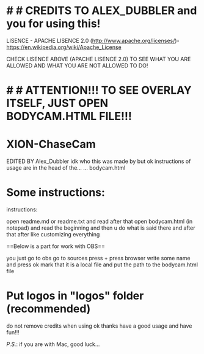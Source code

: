 # # # CREDITS TO ALEX_DUBBLER and you for using this!
LISENCE - APACHE LISENCE 2.0 (http://www.apache.org/licenses/)- https://en.wikipedia.org/wiki/Apache_License

CHECK LISENCE ABOVE (APACHE LISENCE 2.0) TO SEE WHAT YOU ARE ALLOWED AND WHAT YOU ARE NOT ALLOWED TO DO!


# # # ATTENTION!!! TO SEE OVERLAY ITSELF, JUST OPEN BODYCAM.HTML FILE!!!



# XION-ChaseCam
 EDITED BY Alex_Dubbler
 idk who this was made by but ok
 instructions of usage are in the head of the...
 ... bodycam.html



# Some instructions:

instructions:

open readme.md or readme.txt and read
after that open bodycam.html (in notepad)
and read the beginning
and then u do what is said there
and after that
after like customizing everything

==Below is a part for work with OBS==

you just go to obs
go to sources
press +
press browser
write some name and press ok
mark that it is a local file
and put the path to the bodycam.html file




# Put logos in "logos" folder (recommended)
 do not remove credits when using ok thanks
 have a good usage and have fun!!!


*P.S.*: if you are with Mac, good luck...